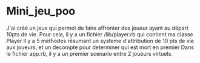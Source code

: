 # Mini_jeu_poo

J'ai créé un jeux qui permet de faire affronter des joueur ayant au départ 10pts de vie.
Pour cela, il y a un fichier /lib/player.rb qui contient ma classe Player
Il y a 5 methodes résumant un systeme d'attribution de 10 pts de vie aux joueurs, et un decompte pour determiner qui est mort en premier
Dans le fichier app.rb, il y a un premier scenario entre 2 joueurs virtuels.
